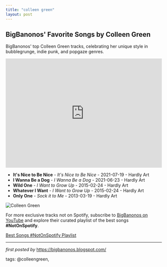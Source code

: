 ```yaml
---
title: "colleen green"
layout: post
---
```

<h2>BigBanonos' Favorite Songs by Colleen Green</h2> <!-- Search Description -->
<p>BigBanonos' top Colleen Green tracks, celebrating her unique style in bubblegrunge, indie punk, and popgaze genres.</p> <!-- Spotify Playlist Embed -->
<iframe src="https://open.spotify.com/embed/playlist/4gdfF6CyFuBxF93kf9mAOE?utm_source=generator" width="100%" height="352" frameBorder="0" allowfullscreen="" allow="autoplay; clipboard-write; encrypted-media; fullscreen; picture-in-picture" loading="lazy"></iframe> <!-- Song Listings -->
<ul> <li><strong>It's Nice to Be Nice</strong> - <em>It's Nice to Be Nice</em> - 2021-07-19 - Hardly Art</li> <li><strong>I Wanna Be a Dog</strong> - <em>I Wanna Be a Dog</em> - 2021-06-23 - Hardly Art</li> <li><strong>Wild One</strong> - <em>I Want to Grow Up</em> - 2015-02-24 - Hardly Art</li> <li><strong>Whatever I Want</strong> - <em>I Want to Grow Up</em> - 2015-02-24 - Hardly Art</li> <li><strong>Only One</strong> - <em>Sock it to Me</em> - 2013-03-19 - Hardly Art</li>
</ul> <!-- Image -->
<img src="https://s9.limitedrun.com/images/1309136/colleen_cover.jpg" alt="Colleen Green">


<!--Subscribe and Playlist Links-->
<div>
    <p>For more exclusive tracks not on Spotify, subscribe to <a href="https://www.youtube.com/@BigBanonos" target="_blank">BigBanonos on YouTube</a> and explore their curated playlist of the best songs <strong>#NotOnSpotify</strong>.</p>
    <p><a href="https://www.youtube.com/playlist?list=PLtuNtuTatqI0kFahUCbtbfenC_ET5O_tr" target="_blank">Best Songs #NotOnSpotify Playlist<br /></a></p></div>

<hr />

<p><em>first posted by</em> <a href="https://bigbanonos.blogspot.com/" rel="noopener" target="_new">https://bigbanonos.blogspot.com/</a></p>

<p>tags: @colleengreen,</p>
